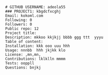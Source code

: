
    # GITHUB USERNAME: adeola55
    ### PROJECT1: kbgdcfxcghj
    Email: kokoml.com
    Following: 0
    Followers: 0
    Public repo: 12
    Project title: 
    Description: mkkoo kkjkjj bbbb ggg ttt  yyyu
    Table of content: 
    Installation: kkk ooo uuu hhh
    Usage: nnnbb  hhh jkjkk klo
    License: ,mn,mn,
    Contributions: lklklln mmmm
    Tests: ooppll
    Questions: bnjkj
    